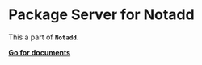 # Package Server for Notadd

This a part of **```Notadd```**.

[**Go for documents**](https://docs.notadd.com/#/)
